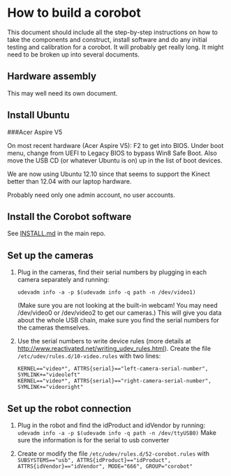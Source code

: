 # How to build a corobot

This document should include all the step-by-step instructions
on how to take the components and construct, install software
and do any initial testing and calibration for a corobot.  It
will probably get really long.  It might need to be broken up
into several documents.

## Hardware assembly

This may well need its own document.

## Install Ubuntu

###Acer Aspire V5

On most recent hardware (Acer Aspire V5): F2 to get into BIOS.
Under boot menu, change from UEFI to Legacy BIOS to bypass Win8
Safe Boot.  Also move the USB CD (or whatever Ubuntu is on) up
in the list of boot devices.

We are now using Ubuntu 12.10 since that seems to support the Kinect better than 12.04 with our laptop hardware.

Probably need only one admin account, no user accounts.

## Install the Corobot software

See [INSTALL.md](https://github.com/corobotics/corobots/blob/master/INSTALL.md) in the main repo.

## Set up the cameras

1. Plug in the cameras, find their serial numbers by plugging in
   each camera separately and running:

    `udevadm info -a -p $(udevadm info -q path -n /dev/video1)`

   (Make sure you are not looking at the built-in webcam!  You may need /dev/video0 or /dev/video2 to get our cameras.)  This will give you data about the whole USB chain, make sure you find the serial numbers for the cameras themselves.
      
2. Use the serial numbers to write device rules
   (more details at <http://www.reactivated.net/writing_udev_rules.html>).
   Create the file `/etc/udev/rules.d/10-video.rules` with two lines:

    `KERNEL=="video*", ATTRS{serial}=="left-camera-serial-number", SYMLINK+="videoleft"`  
    `KERNEL=="video*", ATTRS{serial}=="right-camera-serial-number", SYMLINK+="videoright"`  

## Set up the robot connection

1. Plug in the robot and find the idProduct and idVendor by running:
    `udevadm info -a -p $(udevadm info -q path -n /dev/ttyUSB0)`
   Make sure the information is for the serial to usb converter

2. Create or modify the file `/etc/udev/rules.d/52-corobot.rules` with
    `SUBSYSTEMS=="usb", ATTRS{idProduct}=="idProduct", ATTRS{idVendor}=="idVendor", MODE="666", GROUP="corobot"`
   
